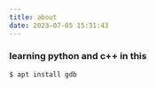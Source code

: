 ```yaml
---
title: about
date: 2023-07-05 15:31:43
---
```


### learning python and c++ in this

``` bash
$ apt install gdb
```